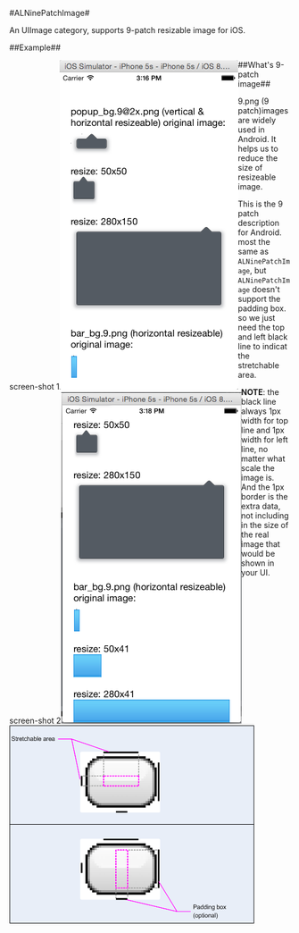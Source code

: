 #ALNinePatchImage#

An UIImage category, supports 9-patch resizable image for iOS.

##Example##
<div style="float:left">screen-shot 1<img src="screen-shot-1.png"></div>

<div style="float:left">screen-shot 2<img src="screen-shot-2.png"></div>

##What's 9-patch image##

9.png (9 patch)images are widely used in Android. It helps us to reduce the size of resizeable image.

<div style="float:left"><img src="9-patch-format.png"></div>

This is the 9 patch description for Android. most the same as `ALNinePatchImage`, but `ALNinePatchImage` doesn't support the padding box. so we just need the top and left black line to indicat the stretchable area.

**NOTE**: the black line always 1px width for top line and 1px width for left line, no matter what scale the image is.  And the 1px border is the extra data, not including in the size of the real image that would be shown in your UI.


